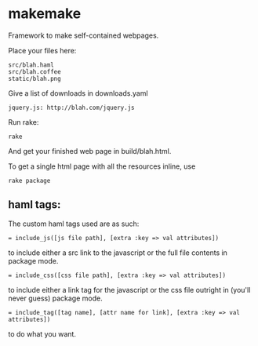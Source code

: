 makemake
========

Framework to make self-contained webpages.

Place your files here:

    src/blah.haml
    src/blah.coffee
    static/blah.png

Give a list of downloads in downloads.yaml

    jquery.js: http://blah.com/jquery.js

Run rake:

    rake

And get your finished web page in build/blah.html.

To get a single html page with all the resources inline, use

	rake package

haml tags:
----------

The custom haml tags used are as such:

	= include_js([js file path], [extra :key => val attributes])

to include either a src link to the javascript or the full file contents in package mode.

	= include_css([css file path], [extra :key => val attributes])

to include either a link tag for the javascript or the css file outright in (you'll never guess) package mode.

	= include_tag([tag name], [attr name for link], [extra :key => val attributes])

to do what you want.